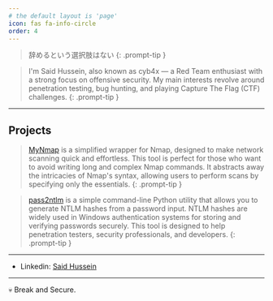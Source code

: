 ```yaml
---
# the default layout is 'page'
icon: fas fa-info-circle
order: 4
---
```


> 辞めるという選択肢はない
{: .prompt-tip }

> I'm Said Hussein, also known as cyb4x — a Red Team enthusiast with a strong focus on offensive security. My main interests revolve around penetration testing, bug hunting, and playing Capture The Flag (CTF) challenges.
{: .prompt-tip }
---

## Projects 

> [MyNmap](https://github.com/cyb4x/myNmap)  is a simplified wrapper for Nmap, designed to make network scanning quick and effortless. This tool is perfect for those who want to avoid writing long and complex Nmap commands. It abstracts away the intricacies of Nmap's syntax, allowing users to perform scans by specifying only the essentials.
{: .prompt-tip }
 

> [pass2ntlm](https://github.com/cyb4x/pass2ntlm) is a simple command-line Python utility that allows you to generate NTLM hashes from a password input. NTLM hashes are widely used in Windows authentication systems for storing and verifying passwords securely. This tool is designed to help penetration testers, security professionals, and developers.
{: .prompt-tip }

---

- Linkedin: [Said Hussein](https://www.linkedin.com/in/said-hussein-53ba8127b/)

---

💀 Break and Secure.

